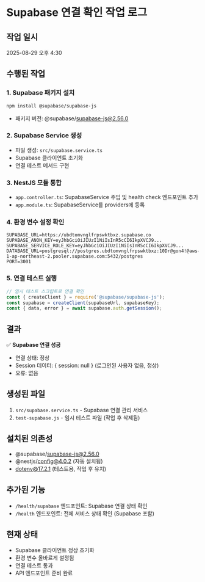 # Supabase 연결 확인 작업 로그

## 작업 일시
2025-08-29 오후 4:30

## 수행된 작업

### 1. Supabase 패키지 설치
```bash
npm install @supabase/supabase-js
```
- 패키지 버전: @supabase/supabase-js@2.56.0

### 2. Supabase Service 생성
- 파일 생성: `src/supabase.service.ts`
- Supabase 클라이언트 초기화
- 연결 테스트 메서드 구현

### 3. NestJS 모듈 통합
- `app.controller.ts`: SupabaseService 주입 및 health check 엔드포인트 추가
- `app.module.ts`: SupabaseService를 providers에 등록

### 4. 환경 변수 설정 확인
```env
SUPABASE_URL=https://ubdtomvnglfrpswktbxz.supabase.co
SUPABASE_ANON_KEY=eyJhbGciOiJIUzI1NiIsInR5cCI6IkpXVCJ9...
SUPABASE_SERVICE_ROLE_KEY=eyJhbGciOiJIUzI1NiIsInR5cCI6IkpXVCJ9...
DATABASE_URL=postgresql://postgres.ubdtomvnglfrpswktbxz:10Dr@gon4!@aws-1-ap-northeast-2.pooler.supabase.com:5432/postgres
PORT=3001
```

### 5. 연결 테스트 실행
```javascript
// 임시 테스트 스크립트로 연결 확인
const { createClient } = require('@supabase/supabase-js');
const supabase = createClient(supabaseUrl, supabaseKey);
const { data, error } = await supabase.auth.getSession();
```

## 결과
✅ **Supabase 연결 성공**
- 연결 상태: 정상
- Session 데이터: { session: null } (로그인된 사용자 없음, 정상)
- 오류: 없음

## 생성된 파일
1. `src/supabase.service.ts` - Supabase 연결 관리 서비스
2. `test-supabase.js` - 임시 테스트 파일 (작업 후 삭제됨)

## 설치된 의존성
- @supabase/supabase-js@2.56.0
- @nestjs/config@4.0.2 (자동 설치됨)
- dotenv@17.2.1 (테스트용, 작업 후 유지)

## 추가된 기능
- `/health/supabase` 엔드포인트: Supabase 연결 상태 확인
- `/health` 엔드포인트: 전체 서비스 상태 확인 (Supabase 포함)

## 현재 상태
- Supabase 클라이언트 정상 초기화
- 환경 변수 올바르게 설정됨
- 연결 테스트 통과
- API 엔드포인트 준비 완료